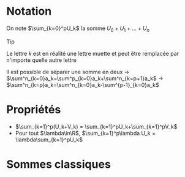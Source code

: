 # Notation
On note $\sum_{k=0}^pU_k$ la somme $U_0+U_1+...+U_n$

>[!tip]
>Le lettre $k$ est en réalité une lettre muette et peut être remplacée par n'importe quelle autre lettre

Il est possible de séparer une somme en deux
→ $\sum^n_{k=0}a_k=\sum^p_{k=0}a_k+\sum^n_{k=p+1}a_k$ 
→ $\sum^n_{k=p}a_k=\sum^n_{k=0}a_k-\sum^{p-1}_{k=0}a_k$

# Propriétés
- $\sum_{k=1}^p(U_k+V_k) = \sum_{k=1}^pU_k+\sum_{k=1}^pV_k$ 
- Pour tout $\lambda\in\R$, $\sum_{k=1}^p\lambda U_k = \lambda\sum_{k=1}^pU_k$ 

# Sommes classiques
